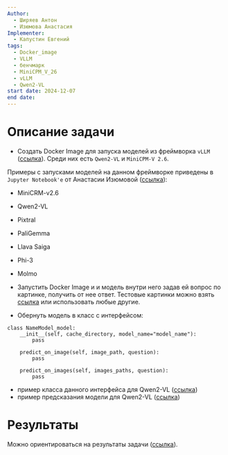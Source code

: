 ```yaml
---
Author:
  - Ширяев Антон
  - Изюмова Анастасия
Implementer:
  - Капустин Евгений
tags:
  - Docker_image
  - VLLM
  - бенчмарк
  - MiniCPM_V_26
  - vLLM
  - Qwen2-VL
start date: 2024-12-07
end date:
---
```

# Описание задачи

* Создать Docker Image для запуска моделей из фреймворка `vLLM` ([ссылка](https://github.com/vllm-project/vllm)).
Среди них есть `Qwen2-VL` и `MiniCPM-V 2.6`.

Примеры с запусками моделей на данном фреймворке приведены в `Jupyter Notebook'е` от Анастасии Изюмовой ([ссылка](../../../files/vlm.ipynb)):
* MiniCRM-v2.6
* Qwen2-VL
* Pixtral
* PaliGemma
* Llava Saiga
* Phi-3
* Molmo

* Запустить Docker Image и и модель внутри него задав ей вопрос по картинке, получить от нее ответ.
Тестовые картинки можно взять [ссылка](https://github.com/VLLM-VQA-benchmark-pipelines/model_qwen2-vl/tree/main/src/example_docs) или использовать любые другие.

* Обернуть модель в класс с интерфейсом:

```
class NameModel_model:
	__init__(self, cache_directory, model_name="model_name"):
		pass

	predict_on_image(self, image_path, question):
		pass

	predict_on_images(self, images_paths, question):
		pass
```

* пример класса данного интерфейса для Qwen2-VL ([ссылка](https://github.com/VLLM-VQA-benchmark-pipelines/model_qwen2-vl/blob/main/src/model_utils.py))
* пример предсказания модели для  Qwen2-VL ([ссылка](https://github.com/VLLM-VQA-benchmark-pipelines/model_qwen2-vl/blob/main/src/run_predict.py))
# Результаты

Можно ориентироваться на результаты задачи ([ссылка](../3.%20В%20работе/Docker%20Image%20для%20моделей%20Qwen2-VL.md)).


